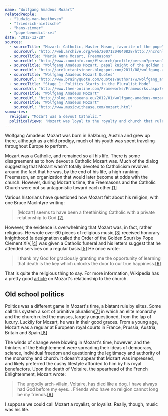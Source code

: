 ```yaml
---
name: "Wolfgang Amadeus Mozart"
relatedPeople:
  - "ludwig-van-beethoven"
  - "friedrich-nietzsche"
  - "hans-zimmer"
  - "pope-benedict-xvi"
date: "2012-12-28"
sources:
  - sourceTitle: "Mozart: Catholic, Master Mason, favorite of the pope"
    sourceUrl: "http://web.archive.org/web/20071204040828/http://ncronline.org/NCR_Online/archives2/2006c/090106/090106i.php"
  - sourceTitle: "Maria Anna Mozart, Freemasons"
    sourceUrl: "http://www.zoominfo.com/#!search/profile/person?personId=230994126&targetid=profile"
  - sourceTitle: "Wolfgang Amadeus Mozart, papal knight of the golden spur"
    sourceUrl: "http://areluctantsinner.blogspot.com/2011/08/wolfgang-amadeus-mozart-papal-knight-of.html"
  - sourceTitle: "Wolfgang Amadeus Mozart Quotes"
    sourceUrl: "http://www.brainyquote.com/quotes/authors/w/wolfgang_amadeus_mozart.html"
  - sourceTitle: "Stage 1: Politics Starts in the Pluralist Mode"
    sourceUrl: "http://www.thee-online.com/Frameworks/Frameworks.aspx?value=%2FMyWebHelp%2Fthee_CSH.htm%233.%2520Politics%2F4.%2520Political%2520Maturation%2F4.b%2520St-1%2520Pluralist-I%2F2.09.02%2520Stage%25201%2520Politics%2520Starts%2520in%2520the%2520Pluralist%2520Mode.htm"
  - sourceTitle: "Wolfgang Amadeus Mozart"
    sourceUrl: "http://blog.europeana.eu/2012/01/wolfgang-amadeus-mozart/"
  - sourceTitle: "Wolfgang Amadeus Mozart"
    sourceUrl: "http://www.musicwithease.com/mozart.html"
summaries:
  religion: "Mozart was a devout Catholic."
  politicalViews: "Mozart was loyal to the royalty and church that ruled Europe during his time."
---
```


Wolfgang Amadeus Mozart was born in Salzburg, Austria and grew up there, although as a child prodigy, much of his youth was spent traveling throughout Europe to perform.

Mozart was a Catholic, and remained so all his life. There is some disagreement as to how devout a Catholic Mozart was. Much of the dialog suggesting that Mozart wasn't totally devoted to Catholicism revolves around the fact that he was, by the end of his life, a high-ranking Freemason, an organization that would later become at odds with the church. However, during Mozart's time, the Freemasons and the Catholic Church were not so antagonistic toward each other.<a class="source-citation" href="#http%3A%2F%2Fweb.archive.org%2Fweb%2F20071204040828%2Fhttp%3A%2F%2Fncronline.org%2FNCR_Online%2Farchives2%2F2006c%2F090106%2F090106i.php" title="Mozart: Catholic, Master Mason, favorite of the pope">[1]</a>

Various historians have questioned how Mozart felt about his religion, with one Bruce MacIntyre writing:

>[Mozart] seems to have been a freethinking Catholic with a private relationship to God.<a class="source-citation" href="#http%3A%2F%2Fwww.zoominfo.com%2F%23!search%2Fprofile%2Fperson%3FpersonId%3D230994126%26targetid%3Dprofile" title="Maria Anna Mozart, Freemasons">[2]</a>

However, the evidence is overwhelming that Mozart was, in fact, rather religious. He wrote over 60 pieces of religious music,<a class="source-citation" href="#http%3A%2F%2Fweb.archive.org%2Fweb%2F20071204040828%2Fhttp%3A%2F%2Fncronline.org%2FNCR_Online%2Farchives2%2F2006c%2F090106%2F090106i.php" title="Mozart: Catholic, Master Mason, favorite of the pope">[3]</a> received honorary knighthood (a designation called the Order of the Golden Spur) by Pope Clement XIV,<a class="source-citation" href="#http%3A%2F%2Fareluctantsinner.blogspot.com%2F2011%2F08%2Fwolfgang-amadeus-mozart-papal-knight-of.html" title="Wolfgang Amadeus Mozart, papal knight of the golden spur">[4]</a> was given a Catholic funeral and his letters suggest that he attended services on a regular basis.<a class="source-citation" href="#http%3A%2F%2Fwww.zoominfo.com%2F%23!search%2Fprofile%2Fperson%3FpersonId%3D230994126%26targetid%3Dprofile" title="Maria Anna Mozart, Freemasons">[5]</a> He once wrote:

>I thank my God for graciously granting me the opportunity of learning that death is the key which unlocks the door to our true happiness.<a class="source-citation" href="#http%3A%2F%2Fwww.brainyquote.com%2Fquotes%2Fauthors%2Fw%2Fwolfgang_amadeus_mozart.html" title="Wolfgang Amadeus Mozart Quotes">[6]</a>

That is quite the religious thing to say. For more information, Wikipedia has a pretty good [article](http://en.wikipedia.org/wiki/Mozart_and_Roman_Catholicism#cite_note-Eisen_and_Keefe_2006.2C_325-18) on Mozart's relationship to the church.


## Old school politics

Politics was a different game in Mozart's time, a blatant rule by elites. Some call this system a sort of primitive pluralism<a class="source-citation" href="#http%3A%2F%2Fwww.thee-online.com%2FFrameworks%2FFrameworks.aspx%3Fvalue%3D%252FMyWebHelp%252Fthee_CSH.htm%25233.%252520Politics%252F4.%252520Political%252520Maturation%252F4.b%252520St-1%252520Pluralist-I%252F2.09.02%252520Stage%2525201%252520Politics%252520Starts%252520in%252520the%252520Pluralist%252520Mode.htm" title="Stage 1: Politics Starts in the Pluralist Mode">[7]</a> in which an elite monarchy and the church ruled the masses, largely unquestioned, from the lap of luxury. Luckily for Mozart, he was in their good graces. From a young age, Mozart was a regular at European royal courts in France, Prussia, Austria, Britain and Spain.<a class="source-citation" href="#http%3A%2F%2Fblog.europeana.eu%2F2012%2F01%2Fwolfgang-amadeus-mozart%2F" title="Wolfgang Amadeus Mozart">[8]</a>

The winds of change were blowing in Mozart's time, however, and the thinkers of the Enlightenment were spreading their ideas of democracy, science, individual freedom and questioning the legitimacy and authority of the monarchy and church. It doesn't appear that Mozart was impressed, and likely preferred the cushy lifestyle afforded to him by his royal benefactors. Upon the death of Voltaire, the spearhead of the French Enlightenment, Mozart wrote:

>The ungodly arch-villain, Voltaire, has died like a dog. I have always had God before my eyes… Friends who have no religion cannot long be my friends.<a class="source-citation" href="#http%3A%2F%2Fwww.musicwithease.com%2Fmozart.html" title="Wolfgang Amadeus Mozart">[9]</a>

I suppose we could call Mozart a royalist, or loyalist. Really, though, music was his life.